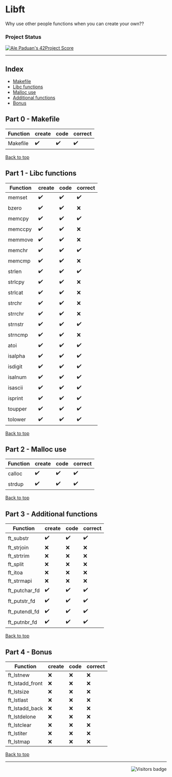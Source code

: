 # Libft
Why use other people functions when you can create your own??

### Project Status

[![Ale Paduan's 42Project Score](https://badge42.herokuapp.com/api/project/apaduan-/Libft)](https://projects.intra.42.fr/42cursus-libft/apaduan-)

--------------------

<a id='indice'></a>
## Index
- [Makefile](#part0)
- [Libc functions](#part1)
- [Malloc use](#part2)
- [Additional functions](#part3)
- [Bonus](#part4)

<!-- Feito ✔️ -->
<!-- Não Feito ❌ -->

<a id='part0'></a>
## Part 0 - Makefile

| Function | create | code | correct |
| --- | --- | --- | --- |
| Makefile | ✔️ | ✔️ | ✔️ |

[Back to top](#indice)

<a id='part1'></a>
## Part 1 - Libc functions

| Function | create | code | correct |
| --- | --- | --- | --- |
| memset | ✔️ | ✔️ | ✔️ |
| bzero	| ✔️ | ✔️ | ❌ |
| memcpy |  ✔️ | ✔️ | ✔️ |
| memccpy | ✔️ | ✔️ | ❌ |
| memmove | ✔️ | ✔️ | ❌ |
| memchr | ✔️ | ✔️ | ✔️ |
| memcmp | ✔️ | ✔️ | ❌ |
| strlen | ✔️ | ✔️ | ✔️ |
| strlcpy | ✔️ | ✔️ | ❌ |
| strlcat | ✔️ | ✔️ | ❌ |
| strchr | ✔️ | ✔️| ❌ |
| strrchr | ✔️ | ✔️ | ❌ |
| strnstr | ✔️ | ✔️ | ✔️ |
| strncmp | ✔️ | ✔️ | ❌ |
| atoi | ✔️ | ✔️ | ✔️ |
| isalpha | ✔️ | ✔️ | ✔️ |
| isdigit | ✔️ | ✔️ | ✔️ |
| isalnum | ✔️ | ✔️ | ✔️ |
| isascii | ✔️ | ✔️ | ✔️ |
| isprint | ✔️ | ✔️ | ✔️ |
| toupper | ✔️ | ✔️ | ✔️ |
| tolower | ✔️ | ✔️ | ✔️ |

[Back to top](#indice)

<a id='part2'></a>
## Part 2 - Malloc use

| Function | create | code | correct |
| --- | --- | --- | --- |
| calloc | ✔️ | ✔️ | ✔️ |
| strdup | ✔️ | ✔️ | ✔️ |

[Back to top](#indice)

<a id='part3'></a>
## Part 3 - Additional functions

| Function | create | code | correct |
| --- | --- | --- | --- |
| ft_substr | ✔️ | ✔️ | ✔️ |
| ft_strjoin | ❌ | ❌ | ❌ |
| ft_strtrim | ❌ | ❌ | ❌ |
| ft_split | ❌ | ❌ | ❌ |
| ft_itoa | ❌ | ❌ | ❌ |
| ft_strmapi | ❌ | ❌ | ❌ |
| ft_putchar_fd | ✔️ | ✔️ | ✔️ |
| ft_putstr_fd | ✔️ | ✔️ | ✔️ |
| ft_putendl_fd | ✔️ | ✔️ | ✔️ |
| ft_putnbr_fd | ✔️ | ✔️ | ✔️ |

[Back to top](#indice)

<a id='part4'></a>
## Part 4 - Bonus
| Function | create | code | correct |
| --- | --- | --- | --- |
| ft_lstnew | ❌ | ❌ |  ❌ |
| ft_lstadd_front | ❌ | ❌ | ❌ |
| ft_lstsize | ❌ | ❌ | ❌ |
| ft_lstlast | ❌ | ❌ | ❌ |
| ft_lstadd_back | ❌ | ❌ | ❌ |
| ft_lstdelone | ❌ | ❌ | ❌ |
| ft_lstclear | ❌ | ❌ | ❌ |
| ft_lstiter | ❌ | ❌ | ❌ |
| ft_lstmap	 | ❌ | ❌ | ❌ |

[Back to top](#indice)

----------------

<img align="right" src="https://komarev.com/ghpvc/?username=oskadoskaposka&color=lightgrey&style=flat&label=visitors" alt="Visitors badge" />

<!-- Badge do Projeto => https://github.com/JaeSeoKim/badge42 -->
